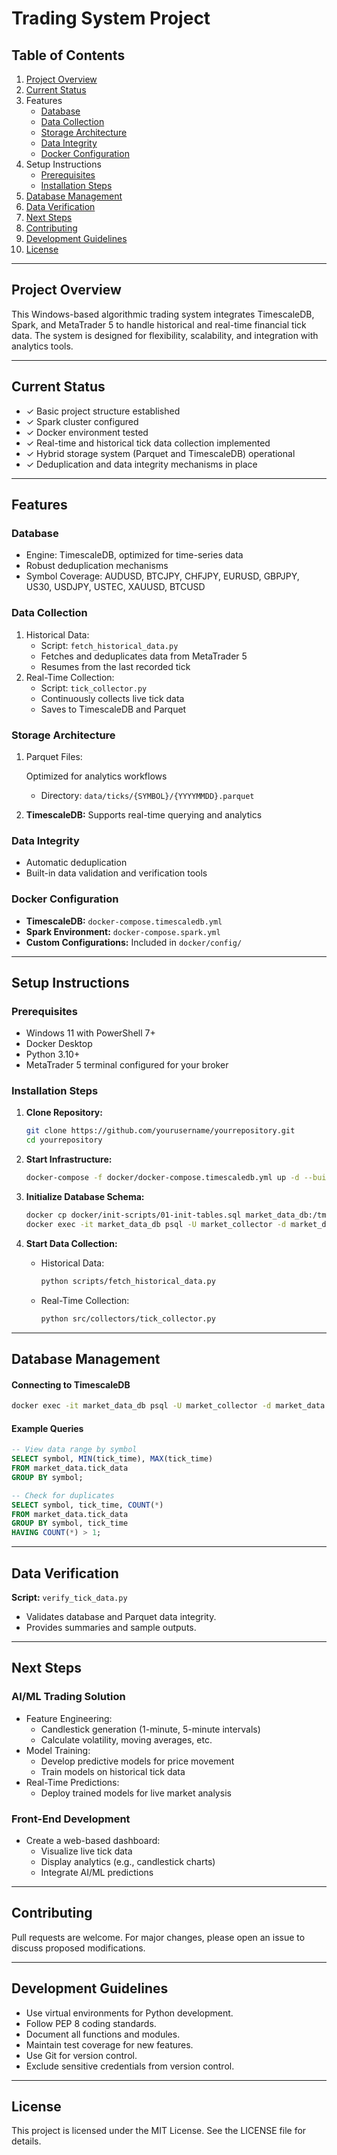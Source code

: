 # Trading System Project

## Table of Contents

1. [Project Overview](https://chatgpt.com/g/g-p-67600138979c8191990964ff66198ef5-etl-project/c/67755074-2b24-800f-b6f4-a2d011886e65#project-overview)
2. [Current Status](https://chatgpt.com/g/g-p-67600138979c8191990964ff66198ef5-etl-project/c/67755074-2b24-800f-b6f4-a2d011886e65#current-status)
3. Features
   - [Database](https://chatgpt.com/g/g-p-67600138979c8191990964ff66198ef5-etl-project/c/67755074-2b24-800f-b6f4-a2d011886e65#database)
   - [Data Collection](https://chatgpt.com/g/g-p-67600138979c8191990964ff66198ef5-etl-project/c/67755074-2b24-800f-b6f4-a2d011886e65#data-collection)
   - [Storage Architecture](https://chatgpt.com/g/g-p-67600138979c8191990964ff66198ef5-etl-project/c/67755074-2b24-800f-b6f4-a2d011886e65#storage-architecture)
   - [Data Integrity](https://chatgpt.com/g/g-p-67600138979c8191990964ff66198ef5-etl-project/c/67755074-2b24-800f-b6f4-a2d011886e65#data-integrity)
   - [Docker Configuration](https://chatgpt.com/g/g-p-67600138979c8191990964ff66198ef5-etl-project/c/67755074-2b24-800f-b6f4-a2d011886e65#docker-configuration)
4. Setup Instructions
   - [Prerequisites](https://chatgpt.com/g/g-p-67600138979c8191990964ff66198ef5-etl-project/c/67755074-2b24-800f-b6f4-a2d011886e65#prerequisites)
   - [Installation Steps](https://chatgpt.com/g/g-p-67600138979c8191990964ff66198ef5-etl-project/c/67755074-2b24-800f-b6f4-a2d011886e65#installation-steps)
5. [Database Management](https://chatgpt.com/g/g-p-67600138979c8191990964ff66198ef5-etl-project/c/67755074-2b24-800f-b6f4-a2d011886e65#database-management)
6. [Data Verification](https://chatgpt.com/g/g-p-67600138979c8191990964ff66198ef5-etl-project/c/67755074-2b24-800f-b6f4-a2d011886e65#data-verification)
7. [Next Steps](https://chatgpt.com/g/g-p-67600138979c8191990964ff66198ef5-etl-project/c/67755074-2b24-800f-b6f4-a2d011886e65#next-steps)
8. [Contributing](https://chatgpt.com/g/g-p-67600138979c8191990964ff66198ef5-etl-project/c/67755074-2b24-800f-b6f4-a2d011886e65#contributing)
9. [Development Guidelines](https://chatgpt.com/g/g-p-67600138979c8191990964ff66198ef5-etl-project/c/67755074-2b24-800f-b6f4-a2d011886e65#development-guidelines)
10. [License](https://chatgpt.com/g/g-p-67600138979c8191990964ff66198ef5-etl-project/c/67755074-2b24-800f-b6f4-a2d011886e65#license)

------

## Project Overview

This Windows-based algorithmic trading system integrates TimescaleDB, Spark, and MetaTrader 5 to handle historical and real-time financial tick data. The system is designed for flexibility, scalability, and integration with analytics tools.

------

## Current Status

- ✓ Basic project structure established
- ✓ Spark cluster configured
- ✓ Docker environment tested
- ✓ Real-time and historical tick data collection implemented
- ✓ Hybrid storage system (Parquet and TimescaleDB) operational
- ✓ Deduplication and data integrity mechanisms in place

------

## Features

### Database

- Engine: TimescaleDB, optimized for time-series data
- Robust deduplication mechanisms
- Symbol Coverage: AUDUSD, BTCJPY, CHFJPY, EURUSD, GBPJPY, US30, USDJPY, USTEC, XAUUSD, BTCUSD

### Data Collection

1. Historical Data:
   - Script: `fetch_historical_data.py`
   - Fetches and deduplicates data from MetaTrader 5
   - Resumes from the last recorded tick
2. Real-Time Collection:
   - Script: `tick_collector.py`
   - Continuously collects live tick data
   - Saves to TimescaleDB and Parquet

### Storage Architecture

1. Parquet Files:

    Optimized for analytics workflows

   - Directory: `data/ticks/{SYMBOL}/{YYYYMMDD}.parquet`

2. **TimescaleDB:** Supports real-time querying and analytics

### Data Integrity

- Automatic deduplication
- Built-in data validation and verification tools

### Docker Configuration

- **TimescaleDB:** `docker-compose.timescaledb.yml`
- **Spark Environment:** `docker-compose.spark.yml`
- **Custom Configurations:** Included in `docker/config/`

------

## Setup Instructions

### Prerequisites

- Windows 11 with PowerShell 7+
- Docker Desktop
- Python 3.10+
- MetaTrader 5 terminal configured for your broker

### Installation Steps

1. **Clone Repository:**

   ```bash
   git clone https://github.com/yourusername/yourrepository.git
   cd yourrepository
   ```

2. **Start Infrastructure:**

   ```bash
   docker-compose -f docker/docker-compose.timescaledb.yml up -d --build
   ```

3. **Initialize Database Schema:**

   ```bash
   docker cp docker/init-scripts/01-init-tables.sql market_data_db:/tmp/
   docker exec -it market_data_db psql -U market_collector -d market_data -f /tmp/01-init-tables.sql
   ```

4. **Start Data Collection:**

   - Historical Data:

     ```bash
     python scripts/fetch_historical_data.py
     ```

   - Real-Time Collection:

     ```bash
     python src/collectors/tick_collector.py
     ```

------

## Database Management

#### Connecting to TimescaleDB

```bash
docker exec -it market_data_db psql -U market_collector -d market_data
```

#### Example Queries

```sql
-- View data range by symbol
SELECT symbol, MIN(tick_time), MAX(tick_time)
FROM market_data.tick_data
GROUP BY symbol;

-- Check for duplicates
SELECT symbol, tick_time, COUNT(*)
FROM market_data.tick_data
GROUP BY symbol, tick_time
HAVING COUNT(*) > 1;
```

------

## Data Verification

**Script:** `verify_tick_data.py`

- Validates database and Parquet data integrity.
- Provides summaries and sample outputs.

------

## Next Steps

### AI/ML Trading Solution

- Feature Engineering:
  - Candlestick generation (1-minute, 5-minute intervals)
  - Calculate volatility, moving averages, etc.
- Model Training:
  - Develop predictive models for price movement
  - Train models on historical tick data
- Real-Time Predictions:
  - Deploy trained models for live market analysis

### Front-End Development

- Create a web-based dashboard:
  - Visualize live tick data
  - Display analytics (e.g., candlestick charts)
  - Integrate AI/ML predictions

------

## Contributing

Pull requests are welcome. For major changes, please open an issue to discuss proposed modifications.

------

## Development Guidelines

- Use virtual environments for Python development.
- Follow PEP 8 coding standards.
- Document all functions and modules.
- Maintain test coverage for new features.
- Use Git for version control.
- Exclude sensitive credentials from version control.

------

## License

This project is licensed under the MIT License. See the LICENSE file for details.